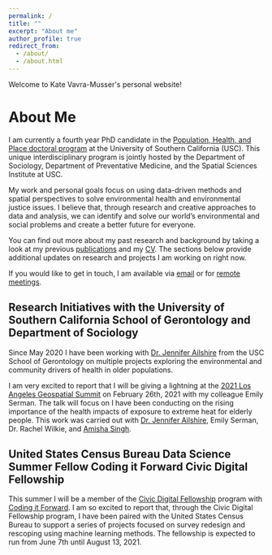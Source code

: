 ```yaml
---
permalink: /
title: ""
excerpt: "About me"
author_profile: true
redirect_from: 
  - /about/
  - /about.html
---
```


Welcome to Kate Vavra-Musser's personal website!

About Me
======

I am currently a fourth year PhD candidate in the [Population, Health, and Place doctoral program]( https://spatial.usc.edu/ph-d-in-population) at the University of Southern California (USC).  This unique interdisciplinary program is jointly hosted by the Department of Sociology, Department of Preventative Medicine, and the Spatial Sciences Institute at USC.

My work and personal goals focus on using data-driven methods and spatial perspectives to solve environmental health and environmental justice issues.  I believe that, through research and creative approaches to data and analysis, we can identify and solve our world’s environmental and social problems and create a better future for everyone.

You can find out more about my past research and background by taking a look at my previous [publications](https://vavramusser.github.io/publications) and my [CV]( https://vavramusser.github.io/cv). The sections below provide additional updates on research and projects I am working on right now.

If you would like to get in touch, I am available via [email](vavramusser@gmail.com) or for [remote meetings]( https://calbird.com/kate-vavramusser/remote).



**Research Initiatives with the University of Southern California School of Gerontology and Department of Sociology**
------
Since May 2020 I have been working with [Dr. Jennifer Ailshire](https://gero.usc.edu/faculty/ailshire) from the USC School of Gerontology on multiple projects exploring the environmental and community drivers of health in older populations.

I am very excited to report that I will be giving a lightning at the [2021 Los Angeles Geospatial Summit](https://spatial.usc.edu/los-angeles-geospatial-summit-events) on February 26th, 2021 with my colleague Emily Serman.  The talk will focus on I have been conducting on the rising importance of the health impacts of exposure to extreme heat for elderly people.  This work was carried out with [Dr. Jennifer Ailshire](https://gero.usc.edu/faculty/ailshire), Emily Serman, Dr. Rachel Wilkie, and [Amisha Singh](https://www.linkedin.com/in/amishasingh13102).



**United States Census Bureau Data Science Summer Fellow**
**Coding it Forward Civic Digital Fellowship**
------

This summer I will be a member of the [Civic Digital Fellowship](https://www.codingitforward.com/civic-digital-fellowship) program with [Coding it Forward](https://www.codingitforward.com).  I am so excited to report that, through the Civic Digital Fellowship program, I have been paired with the United States Census Bureau to support a series of projects focused on survey redesign and rescoping using machine learning methods.  The fellowship is expected to run from June 7th until August 13, 2021.

